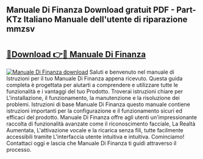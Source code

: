 ## Manuale Di Finanza Download gratuit PDF - Part-KTz Italiano Manuale dell'utente di riparazione mmzsv

# <h2><a href="http://dfepir1.blite.top/?on=Manuale+Di+Finanza">🔗Download 👉🔴 Manuale Di Finanza</a></h2>

[![Manuale Di Finanza download](https://i.imgur.com/lujVjoI.png)](http://dfepir1.blite.top/?on=Manuale+Di+Finanza)
Saluti e benvenuto nel manuale di Istruzioni per il tuo Manuale Di Finanza appena ricevuto. Questa guida completa è progettata per aiutarti a comprendere e utilizzare tutte le funzionalità e i vantaggi del tuo Prodotto. Troverai istruzioni chiare per L'installazione, il funzionamento, la manutenzione e la risoluzione dei problemi. Istruzioni di base Manuale Di Finanza questo manuale contiene istruzioni importanti per la configurazione e il funzionamento sicuri ed efficaci del prodotto. Manuale Di Finanza offre agli utenti un'impressionante raccolta di funzionalità avanzate come il riconoscimento facciale, La Realtà Aumentata, L'attivazione vocale e la ricarica senza fili, tutte facilmente accessibili tramite L'interfaccia utente intuitiva e intuitiva. Cominciamo! Contattaci oggi e lascia che Manuale Di Finanza ti guidi attraverso il processo.
